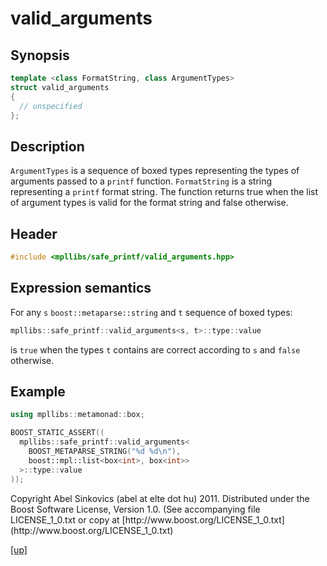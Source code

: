 # valid_arguments

## Synopsis

```cpp
template <class FormatString, class ArgumentTypes>
struct valid_arguments
{
  // unspecified
};
```

## Description

`ArgumentTypes` is a sequence of boxed types representing the types of arguments
passed to a `printf` function. `FormatString` is a string representing a
`printf` format string. The function returns true when the list of argument
types is valid for the format string and false otherwise.

## Header

```cpp
#include <mpllibs/safe_printf/valid_arguments.hpp>
```

## Expression semantics

For any `s` `boost::metaparse::string` and `t` sequence of boxed types:

```cpp
mpllibs::safe_printf::valid_arguments<s, t>::type::value
```

is `true` when the types `t` contains are correct according to `s` and `false`
otherwise.

## Example

```cpp
using mpllibs::metamonad::box;

BOOST_STATIC_ASSERT((
  mpllibs::safe_printf::valid_arguments<
    BOOST_METAPARSE_STRING("%d %d\n"),
    boost::mpl::list<box<int>, box<int>>
  >::type::value
));
```

<p class="copyright">
Copyright Abel Sinkovics (abel at elte dot hu) 2011.
Distributed under the Boost Software License, Version 1.0.
(See accompanying file LICENSE_1_0.txt or copy at
[http://www.boost.org/LICENSE_1_0.txt](http://www.boost.org/LICENSE_1_0.txt)
</p>

[[up]](index.html)





